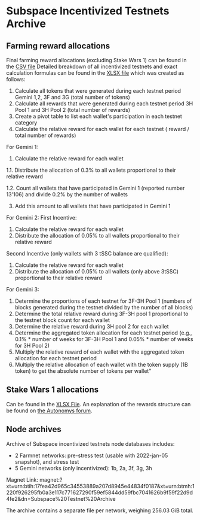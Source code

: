 # Subspace Incentivized Testnets Archive
## Farming reward allocations
Final farming reward allocations (excluding Stake Wars 1) can be found in the [CSV file](https://github.com/subspace/incentivized-testnets/blob/main/Final_farming_rewards.csv)
Detailed breakdown of all incentivized testnets and exact calculation formulas can be found in the [XLSX file](https://github.com/subspace/incentivized-testnets/blob/main/Subspace%20Testnet%20Token%20Distribution%20List_calculations_FINAL.xlsx) which was created as follows:
1. Calculate all tokens that were generated during each testnet period Gemini 1,2, 3F and 3G  (total number of tokens)
2. Calculate all rewards that were generated during each testnet period  3H Pool 1 and 3H Pool 2  (total number of rewards)
3. Create a pivot table to list each wallet's participation in each testnet category
4. Calculate the relative reward for each wallet for each testnet ( reward / total number of rewards)
   
For Gemini 1: 
1. Calculate the relative reward for each wallet
   
1.1. Distribute the allocation of 0.3% to all wallets proportional to their relative reward

1.2. Count all wallets that have participated in Gemini 1 (reported number 13'106) and divide 0.2% by the number of wallets

3. Add this amount to all wallets that have participated in Gemini 1
   
For Gemini 2:
First Incentive:
1. Calculate the relative reward for each wallet
2. Distribute the allocation of 0.05% to all wallets proportional to their relative reward

Second Incentive (only wallets with 3 tSSC balance are qualified):
1. Calculate the relative reward for each wallet
2. Distribute the allocation of 0.05% to all wallets (only above 3tSSC) proportional to their relative reward

For Gemini 3:
1. Determine the proportions of each testnet for 3F-3H Pool 1 (numbers of blocks generated during the testnet divided by the number of all blocks)
2. Determine the total relative reward during 3F-3H pool 1 proportional to the testnet block count for each wallet
3. Determine the relative reward during 3H pool 2 for each wallet
4. Determine the aggregated token allocation for each testnet period (e.g., 0.1% * number of weeks for 3F-3H Pool 1 and 0.05% * number of weeks for 3H Pool 2)
5. Multiply the relative reward of each wallet with the aggregated token allocation for each testnet period
6. Multiply the relative allocation of each wallet with the token supply (1B token) to get the absolute number of tokens per wallet"

## Stake Wars 1 allocations
Can be found in the [XLSX File](https://github.com/subspace/incentivized-testnets/blob/main/Stake%20Wars%201.xlsx). An explanation of the rewards structure can be found on [the Autonomys forum](https://forum.autonomys.xyz/t/stake-wars-introduction/2060#rewards-9).

## Node archives
Archive of Subspace incentivized testnets node databases includes:
- 2 Farmnet networks: pre-stress test (usable with 2022-jan-05 snapshot), and stress test
- 5 Gemini networks (only incentivized): 1b, 2a, 3f, 3g, 3h

Magnet Link:
magnet:?xt=urn:btih:17fea42d965c34553889a207d8945e44834f0187&xt=urn:btmh:1220f926295fb0a3e117c771627290f59ef5844dd59fbc7041626b9f59f22d9d4fe2&dn=Subspace%20Testnet%20Archive

The archive contains a separate file per network, weighing 256.03 GiB total.
